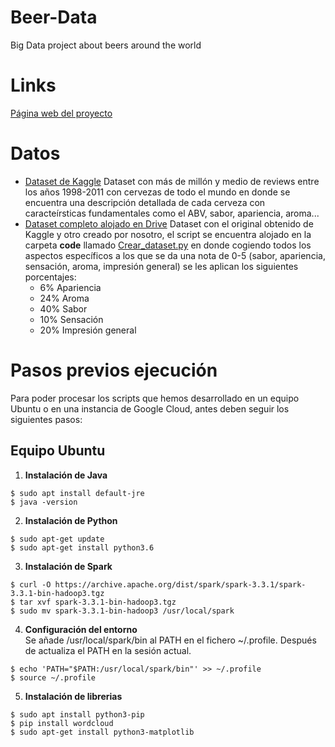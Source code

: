 # Beer-Data
Big Data project about beers around the world

# Links
[Página web del proyecto]()

# Datos
* [Dataset de Kaggle](https://www.kaggle.com/datasets/volodymyrpivoshenko/multi-aspect-beer-reviews)
Dataset con más de millón y medio de reviews entre los años 1998-2011 con cervezas de todo el mundo en donde se encuentra una descripción detallada de cada cerveza con caracteírsticas fundamentales como el ABV, sabor, apariencia, aroma...
* [Dataset completo alojado en Drive](https://drive.google.com/file/d/1vjSE_9jBK57TYwqUhIQ2zHbTSk7UfHPo/view)
Dataset con el original obtenido de Kaggle y otro creado por nosotro, el script se encuentra alojado en la carpeta **code** llamado [Crear_dataset.py](https://github.com/ROGOSE/Beer-Data/blob/main/code/Crear_dataset.py) en donde cogiendo todos los aspectos específicos a los que se da una nota de 0-5 (sabor, apariencia, sensación, aroma, impresión general) se les aplican los siguientes porcentajes:
    * 6% Apariencia
    * 24% Aroma
    * 40% Sabor
    * 10% Sensación
    * 20% Impresión general

# Pasos previos ejecución
Para poder procesar los scripts que hemos desarrollado en un equipo Ubuntu o en una instancia de Google Cloud, antes deben seguir los siguientes pasos:
## Equipo Ubuntu
1. **Instalación de Java**<br />
 ```
 $ sudo apt install default-jre
 $ java -version
 ```
2. **Instalación de Python**
```
$ sudo apt-get update
$ sudo apt-get install python3.6
```
3. **Instalación de Spark**
```
$ curl -O https://archive.apache.org/dist/spark/spark-3.3.1/spark-3.3.1-bin-hadoop3.tgz
$ tar xvf spark-3.3.1-bin-hadoop3.tgz
$ sudo mv spark-3.3.1-bin-hadoop3 /usr/local/spark
```
4. **Configuración del entorno** <br />
Se añade /usr/local/spark/bin al PATH en el fichero ~/.profile. Después de actualiza el PATH en la sesión actual.
```
$ echo 'PATH="$PATH:/usr/local/spark/bin"' >> ~/.profile
$ source ~/.profile
```
5. **Instalación de librerias**
```
$ sudo apt install python3-pip
$ pip install wordcloud
$ sudo apt-get install python3-matplotlib
